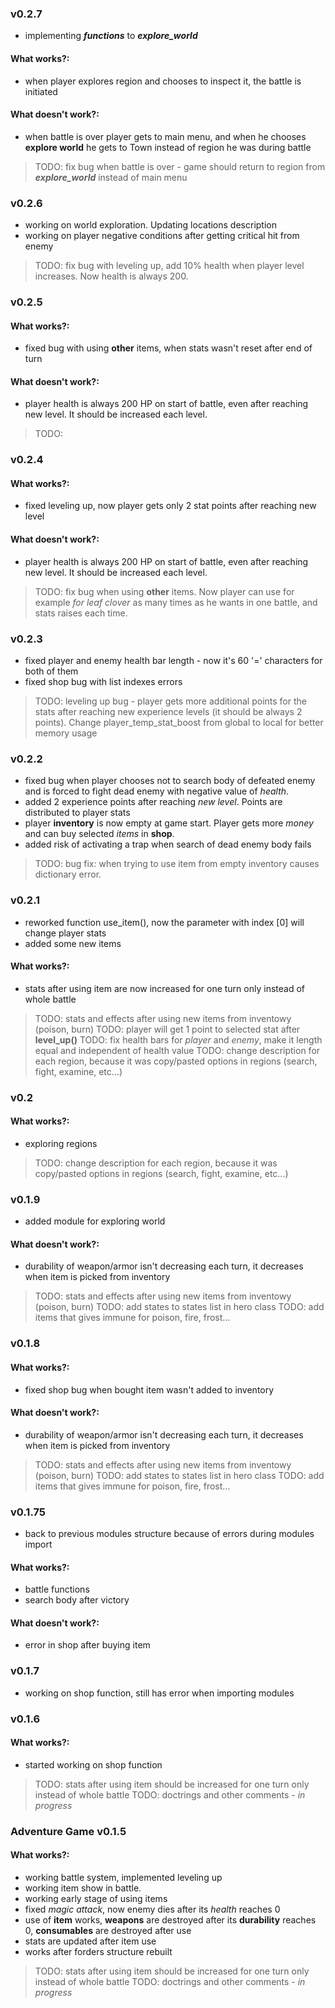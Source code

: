 ### v0.2.7
- implementing ***functions*** to ***explore_world***

#### What works?:
- when player explores region and chooses to inspect it, the battle is initiated

#### What doesn't work?:
- when battle is over player gets to main menu, and when he chooses **explore world** he gets to Town instead of region he was during battle

> TODO: fix bug when battle is over - game should return to region from ***explore_world*** instead of main menu



### v0.2.6
- working on world exploration. Updating locations description
- working on player negative conditions after getting critical hit from enemy

> TODO: fix bug with leveling up, add 10% health when player level increases. Now health is always 200.



### v0.2.5

#### What works?:
- fixed bug with using **other** items, when stats wasn't reset after end of turn

#### What doesn't work?:
- player health is always 200 HP on start of battle, even after reaching new level. It should be increased each level.

> TODO:



### v0.2.4

#### What works?:
- fixed leveling up, now player gets only 2 stat points after reaching new level

#### What doesn't work?:
- player health is always 200 HP on start of battle, even after reaching new level. It should be increased each level.

> TODO: fix bug when using **other** items. Now player can use for example *for leaf clover* as many times as he wants in one battle, and stats raises each time.



### v0.2.3
- fixed player and enemy health bar length - now it's 60 '=' characters for both of them
- fixed shop bug with list indexes errors

> TODO: leveling up bug - player gets more additional points for the stats after reaching new experience levels (it should be always 2 points).
> Change player_temp_stat_boost from global to local for better memory usage



### v0.2.2
- fixed bug when player chooses not to search body of defeated enemy and is forced to fight dead enemy with negative value of *health*.
- added 2 experience points after reaching *new level*. Points are distributed to player stats
- player **inventory** is now empty at game start. Player gets more *money* and can buy selected *items* in **shop**.
- added risk of activating a trap when search of dead enemy body fails

> TODO: bug fix: when trying to use item from empty inventory causes dictionary error.



### v0.2.1
- reworked function use_item(), now the parameter with index [0] will change player stats
- added some new items

#### What works?:
- stats after using item are now increased for one turn only instead of whole battle

> TODO: stats and effects after using new items from inventowy (poison, burn)
> TODO: player will get 1 point to selected stat after **level_up()**
> TODO: fix health bars for *player* and *enemy*, make it length equal and independent of health value
> TODO: change description for each region, because it was copy/pasted
>        options in regions (search, fight, examine, etc...)



### v0.2

#### What works?:
- exploring regions

> TODO: change description for each region, because it was copy/pasted
>        options in regions (search, fight, examine, etc...)



### v0.1.9

- added module for exploring world

#### What doesn't work?:
- durability of weapon/armor isn't decreasing each turn, it decreases when item is picked from inventory

> TODO: stats and effects after using new items from inventowy (poison, burn)
 TODO: add states to states list in hero class
 TODO: add items that gives immune for poison, fire, frost...



### v0.1.8
#### What works?:
- fixed shop bug when bought item wasn't added to inventory

#### What doesn't work?:
- durability of weapon/armor isn't decreasing each turn, it decreases when item is picked from inventory

> TODO: stats and effects after using new items from inventowy (poison, burn)
 TODO: add states to states list in hero class
 TODO: add items that gives immune for poison, fire, frost...



### v0.1.75
- back to previous modules structure because of errors during modules import
#### What works?:
- battle functions
- search body after victory
#### What doesn't work?:
- error in shop after buying item



### v0.1.7
- working on shop function, still has error when importing modules



### v0.1.6

#### What works?:
- started working on shop function

> TODO: stats after using item should be increased for one turn only instead of whole battle
 TODO: doctrings and other comments - *in progress*



### Adventure Game v0.1.5

#### What works?:

- working battle system, implemented leveling up
- working item show in battle.
- working early stage of using items
- fixed *magic attack*, now enemy dies after its *health* reaches 0
- use of **item** works, **weapons** are destroyed after its **durability** reaches 0, **consumables** are destroyed after use
- stats are updated after item use
- works after forders structure rebuilt

> TODO: stats after using item should be increased for one turn only instead of whole battle
 TODO: doctrings and other comments - *in progress*
